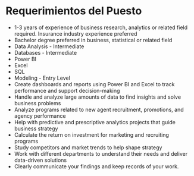 # Requerimientos del Puesto

- 1-3 years of experience of business research, analytics or related field required. Insurance industry experience preferred
- Bachelor degree preferred in business, statistical or related field
- Data Analysis - Intermediate
- Databases - Intermediate
- Power BI
- Excel
- SQL
- Modeling - Entry Level
- Create dashboards and reports using Power BI and Excel to track performance and support decision-making
- Handle and analyze large amounts of data to find insights and solve business problems
- Analyze programs related to new agent recruitment, promotions, and agency performance
- Help with predictive and prescriptive analytics projects that guide business strategy
- Calculate the return on investment for marketing and recruiting programs
- Study competitors and market trends to help shape strategy
- Work with different departments to understand their needs and deliver data-driven solutions
- Clearly communicate your findings and keep records of your work.

